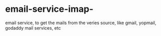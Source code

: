 # email-service-imap-
email service, to get the mails from the veries source, like gmail, yopmail, godaddy mail services, etc
